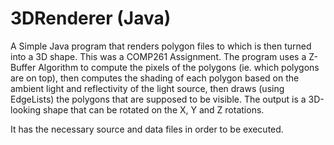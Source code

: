 # 3DRenderer (Java)
A Simple Java program that renders polygon files to which is then turned into a 3D shape.
This was a COMP261 Assignment. The program uses a Z-Buffer Algorithm to compute the pixels
of the polygons (ie. which polygons are on top), then computes the shading of each polygon
based on the ambient light and reflectivity of the light source, then draws (using EdgeLists)
the polygons that are supposed to be visible. The output is a 3D-looking shape that can be
rotated on the X, Y and Z rotations.

It has the necessary source and data files in order to be executed.
